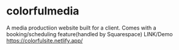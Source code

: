 # colorfulmedia 
A media productiion website built for a client.
Comes with a booking/scheduling feature(handled by Squarespace)
LINK/Demo
https://colorfulsite.netlify.app/
